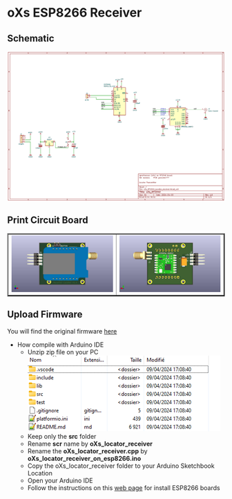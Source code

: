 # oXs ESP8266 Receiver

## Schematic
![Schematic](https://github.com/pierrotm777/oXs_Locator/blob/main/oXs_EPS8266_Receiver/oXs_RP2040_Locator_receiver.png)  

## Print Circuit Board
  <table border="2">
  <tr>
  <td><img src="https://github.com/pierrotm777/oXs_Locator/blob/main/oXs_EPS8266_Receiver/oXs_RP2040_Locator_receiver_Top.jpg" border="0"/></td>
  <td><img src="https://github.com/pierrotm777/oXs_Locator/blob/main/oXs_EPS8266_Receiver/oXs_RP2040_Locator_receiver_Bot.jpg" border="0"/></td>
  </tr>
  </table>
  
## Upload Firmware
You will find the original firmware [here](https://github.com/mstrens/oXs_locator_receiver_on_esp8266)  
  * How compile with Arduino IDE  
    * Unzip zip file on your PC  
	![src](https://github.com/pierrotm777/oXs_Locator/blob/main/oXs_EPS8266_Receiver/source_code.png)  
    * Keep only the **src** folder  
    * Rename **scr** name by **oXs_locator_receiver**  
	* Rename the **oXs_locator_receiver.cpp** by **oXs_locator_receiver_on_esp8266.ino**  
	* Copy the oXs_locator_receiver folder to your Arduino Sketchbook Location  
	* Open your Arduino IDE  
	* Follow the instructions on this [web page](https://github.com/sparkfun/Arduino_Boards) for install ESP8266 boards  
	
	
